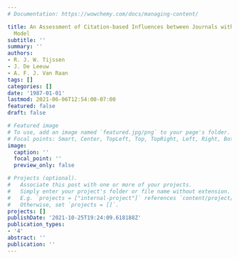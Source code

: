 ```yaml
---
# Documentation: https://wowchemy.com/docs/managing-content/

title: An Assessment of Citation-based Influences between Journals with the Quasisymmetry
  Model
subtitle: ''
summary: ''
authors:
- R. J. W. Tijssen
- J. De Leeuw
- A. F. J. Van Raan
tags: []
categories: []
date: '1987-01-01'
lastmod: 2021-06-06T12:54:00-07:00
featured: false
draft: false

# Featured image
# To use, add an image named `featured.jpg/png` to your page's folder.
# Focal points: Smart, Center, TopLeft, Top, TopRight, Left, Right, BottomLeft, Bottom, BottomRight.
image:
  caption: ''
  focal_point: ''
  preview_only: false

# Projects (optional).
#   Associate this post with one or more of your projects.
#   Simply enter your project's folder or file name without extension.
#   E.g. `projects = ["internal-project"]` references `content/project/deep-learning/index.md`.
#   Otherwise, set `projects = []`.
projects: []
publishDate: '2021-10-25T19:24:09.618188Z'
publication_types:
- '4'
abstract: ''
publication: ''
---
```

